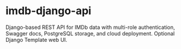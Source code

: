 # imdb-django-api
Django-based REST API for IMDb data with multi-role authentication, Swagger docs, PostgreSQL storage, and cloud deployment. Optional Django Template web UI.
